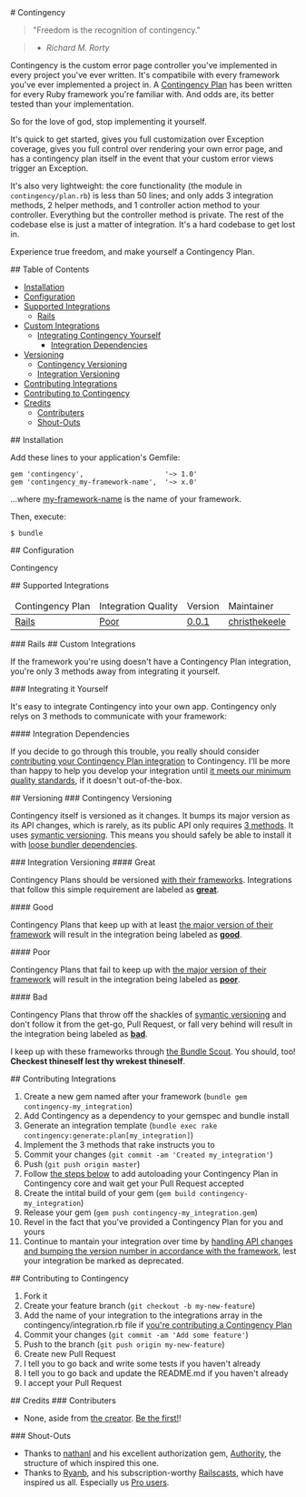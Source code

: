 <a name='contingency'>
# Contingency
</a>

> "Freedom is the recognition of contingency."

>   * *Richard M. Rorty*

Contingency is the custom error page controller you've implemented in every project you've ever written. It's compatibile with every framework you've ever implemented a project in. A [Contingency Plan](#supported-integrations) has been written for every Ruby framework you're familiar with. And odds are, its better tested than your implementation.

So for the love of god, stop implementing it yourself.

It's quick to get started, gives you full customization over Exception coverage, gives you full control over rendering your own error page, and has a contingency plan itself in the event that your custom error views trigger an Exception.

It's also very lightweight: the core functionality (the module in `contingency/plan.rb`) is less than 50 lines; and only adds 3 integration methods, 2 helper methods, and 1 controller action method to your controller. Everything but the controller method is private. The rest of the codebase else is just a matter of integration. It's a hard codebase to get lost in.

Experience true freedom, and make yourself a Contingency Plan.

<a name='table-of-contents'>
## Table of Contents
</a>

* [Installation](#installation)
* [Configuration](#configuration)
* [Supported Integrations](#supported-integrations)
    * [Rails](#rails-integration)
* [Custom Integrations](#custom-integrations)
    * [Integrating Contingency Yourself](#integrating-contingency-yourself)
        * [Integration Dependencies](#three-integration-methods)
* [Versioning](#versioning)
    * [Contingency Versioning](#contingency-versioning)
    * [Integration Versioning](#contingency-integration-versioning)
* [Contributing Integrations](#contributing-integrations)
* [Contributing to Contingency](#contributing-to-contingency)
* [Credits](#credits)
    * [Contributers](#contributers)
    * [Shout-Outs](#shout-outs)

<a name='installation'>
## Installation
</a>

Add these lines to your application's Gemfile:

    gem 'contingency',                    '~> 1.0'
    gem 'contingency_my-framework-name',  '~> x.0'

...where [my-framework-name](#supported-integrations) is the name of your framework.

Then, execute:

    $ bundle

<a name='configuration'>
## Configuration
</a>

Contingency

<a name='supported-integrations'>
## Supported Integrations
</a>

<table>
  <thead>
    <tr>
      <td>Contingency Plan</td>
      <td>Integration Quality</td>
      <td>Version</td>
      <td>Maintainer</td>
    </tr>
  </thead>
  <tbody>
    <tr>
      <td>
        <a href='#rails-integration'>Rails</a>
      </td>
      <td>
        <a href='#poor-dependency-management'>Poor</a>
      </td>
      <td>
        <a href='https://www.github.com/christhekeele/contingency_rails/issues'>0.0.1</a>
      </td>
      <td>
        <a href='https://www.github.com/christhekeele/contingency_rails/issues'>christhekeele</a>
      </td>
    </tr>
  </tbody>
</table>

<a name='rails-integration'>
### Rails
</a>

<a name='custom-integrations'>
## Custom Integrations
</a>

If the framework you're using doesn't have a Contingency Plan integration, you're only 3 methods away from integrating it yourself.

<a name='integrating-contingency-yourself'>
### Integrating it Yourself
</a>

It's easy to integrate Contingency into your own app. Contingency only relys on 3 methods to communicate with your framework:

<a name='three-integration-methods'>
#### Integration Dependencies
</a>

<a name='for-the-love-of-god-contribute'>
</a>

If you decide to go through this trouble, you really should consider [contributing your Contingency Plan integration](#contributing-integrations) to Contingency.</a> I'll be more than happy to help you develop your integration until [it meets our minimum quality standards](#versioning), if it doesn't out-of-the-box.

<a name='versioning'>
## Versioning
</a>

<a name='contingency-versioning'>
### Contingency Versioning
</a>

Contingency itself is versioned as it changes. It bumps its major version as its API changes, which is rarely, as its public API only requires [3 methods](#three-integration-methods). It uses [symantic versioning](http://http://semver.org/). This means you should safely be able to install it with [loose bundler dependencies](#installation).

<a name='contingency-integration-versioning'>
### Integration Versioning
</a>

<a name='great-dependency-management'>
#### Great
</a>

Contingency Plans should be versioned [with their frameworks](#supported-integrations). Integrations that follow this simple requirement are labeled as [**great**](#supported-integrations).

<a name='good-dependency-management'>
#### Good
</a>

Contingency Plans that keep up with at least [the major version of their framework](http://http://semver.org/) will result in the integration being labeled as [**good**](#supported-integrations).

<a name='poor-dependency-management'>
#### Poor
</a>

Contingency Plans that fail to keep up with [the major version of their framework](http://http://semver.org/) will result in the integration being labeled as [**poor**](#supported-integrations).

<a name='bad-dependency-management'>
#### Bad
</a>

Contingency Plans that throw off the shackles of [symantic versioning](http://http://semver.org/) and don't follow it from the get-go, Pull Request, or fall very behind will result in the integration being labeled as [**bad**](#supported-integrations).

I keep up with these frameworks through [the Bundle Scout](https://bundlescout.com). You should, too! **Checkest thineself lest thy wrekest thineself**.

<a name='contributing-integrations'>
## Contributing Integrations
</a>

1. Create a new gem named after your framework (`bundle gem contingency-my_integration`)
1. Add Contingency as a dependency to your gemspec and bundle install
1. Generate an integration template (`bundle exec rake contingency:generate:plan[my_integration]`)
1. Implement the 3 methods that rake instructs you to
1. Commit your changes (`git commit -am 'Created my_integration'`)
1. Push (`git push origin master`)
1. Follow [the steps below](#contributing-to-contingency) to add autoloading your Contingency Plan in Contingency core and wait get your Pull Request accepted
1. Create the intital build of your gem (`gem build contingency-my_integration`)
1. Release your gem (`gem push contingency-my_integration.gem`)
1. Revel in the fact that you've provided a Contingency Plan for you and yours
1. Continue to mantain your integration over time by [handling API changes and bumping the version number in accordance with the framework](#versioning), lest your integration be marked as deprecated.


<a name='contributing-to-contingency'>
## Contributing to Contingency
</a>

1. Fork it
1. Create your feature branch (`git checkout -b my-new-feature`)
1. Add the name of your integration to the integrations array in the contingency/integration.rb file if [you're contributing a Contingency Plan](#contributing-integrations)
1. Commit your changes (`git commit -am 'Add some feature'`)
1. Push to the branch (`git push origin my-new-feature`)
1. Create new Pull Request
1. I tell you to go back and write some tests if you haven't already
1. I tell you to go back and update the README.md if you haven't already
1. I accept your Pull Request

<a name='credits'>
## Credits
</a>

<a name='contributers'>
### Contributers
</a>

* None, aside from [the creator](https://www.github.com/christhekeele/contingency). [Be the first!](#contributing-to-contingency)!

<a name='shout-outs'>
### Shout-Outs
</a>

* Thanks to [nathanl](https://github.com/nathanl) and his excellent authorization gem, [Authority](https://github.com/nathanl/authority), the structure of which inspired this one.
* Thanks to [Ryanb](https://github.com/ryanb), and his subscription-worthy [Railscasts](http://railscasts.com/), which have inspired us all. Especially us [Pro users](http://railscasts.com/pro).
